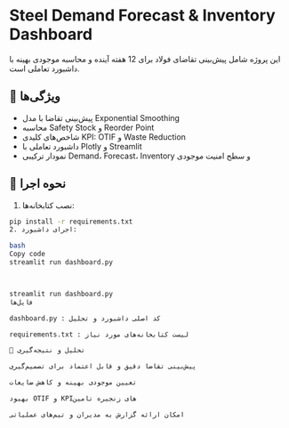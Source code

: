 # Steel Demand Forecast & Inventory Dashboard

این پروژه شامل پیش‌بینی تقاضای فولاد برای 12 هفته آینده و محاسبه موجودی بهینه با داشبورد تعاملی است.

## 🔹 ویژگی‌ها
- پیش‌بینی تقاضا با مدل Exponential Smoothing
- محاسبه Safety Stock و Reorder Point
- شاخص‌های کلیدی KPI: OTIF و Waste Reduction
- داشبورد تعاملی با Plotly و Streamlit
- نمودار ترکیبی Demand، Forecast، Inventory و سطح امنیت موجودی

## 🔹 نحوه اجرا
1. نصب کتابخانه‌ها:
```bash
pip install -r requirements.txt
2. اجرای داشبورد:

bash
Copy code
streamlit run dashboard.py



streamlit run dashboard.py
فایل‌ها

dashboard.py : کد اصلی داشبورد و تحلیل

requirements.txt : لیست کتابخانه‌های مورد نیاز

🔹 تحلیل و نتیجه‌گیری

پیش‌بینی تقاضا دقیق و قابل اعتماد برای تصمیم‌گیری

تعیین موجودی بهینه و کاهش ضایعات

بهبود OTIF و KPIهای زنجیره تامین

امکان ارائه گزارش به مدیران و تیم‌های عملیاتی
